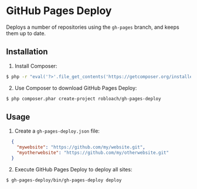 # GitHub Pages Deploy

Deploys a number of repositories using the `gh-pages` branch, and keeps them
up to date.


## Installation

1. Install Composer:
``` bash
$ php -r "eval('?>'.file_get_contents('https://getcomposer.org/installer'));"
```

2. Use Composer to download GitHub Pages Deploy:
``` bash
$ php composer.phar create-project robloach/gh-pages-deploy
```


## Usage

1. Create a `gh-pages-deploy.json` file:
``` json
  {
    "mywebsite": "https://github.com/my/website.git",
    "myotherwebsite": "https://github.com/my/otherwebsite.git"
  }
```

2. Execute GitHub Pages Deploy to deploy all sites:
``` bash
$ gh-pages-deploy/bin/gh-pages-deploy deploy
```
